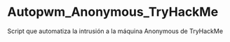# Autopwm_Anonymous_TryHackMe
Script que automatiza la intrusión a la máquina Anonymous de TryHackMe
